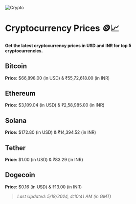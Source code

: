 
![Crypto](https://www.techguide.com.au/wp-content/uploads/2020/11/crypto3.jpeg)

# Cryptocurrency Prices 🪙📈

#### Get the latest cryptocurrency prices in USD and INR for top 5 cryptocurrencies.

## Bitcoin

**Price:** $66,898.00 (in USD) & ₹55,72,618.00 (in INR)

## Ethereum

**Price:** $3,109.04 (in USD) & ₹2,58,985.00 (in INR)

## Solana

**Price:** $172.80 (in USD) & ₹14,394.52 (in INR)

## Tether

**Price:** $1.00 (in USD) & ₹83.29 (in INR)

## Dogecoin

**Price:** $0.16 (in USD) & ₹13.00 (in INR)

> _Last Updated: 5/18/2024, 4:10:41 AM (in GMT)_
